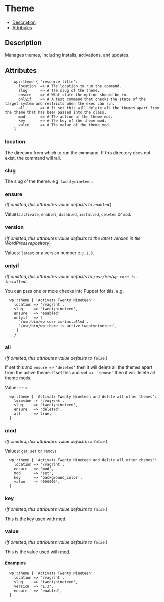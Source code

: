 # Theme

* [Description](/classes/theme.html#description)
* [Attributes](/classes/theme.html#attributes)

## Description

Manages themes, including installs, activations, and updates.

## Attributes
```puppet
    wp::theme { 'resource title':
      location  => # The location to run the command.
      slug      => # The slug of the theme.
      ensure    => # What state the option should be in.
      onlyif    => # A test command that checks the state of the target system and restricts when the exec can run.
      all       => # If set this will delete all the themes apart from the theme that has been passed into the class.
      mod       => # The action of the theme mod.
      key       => # The key of the theme mod.
      value     => # The value of the theme mod.
    }
```

### location

The directory from which to run the command. If this directory does not exist, the command will fail.

### slug

The slug of the theme. e.g. `twentynineteen`.

### ensure

(*If omitted, this attribute’s value defaults to `enabled`.*)

Values: `activate`, `enabled`, `disabled`, `installed`, `deleted` or `mod`.

### version

(*If omitted, this attribute’s value defaults to the latest version in the WordPress repository*)

Values: `latest` or a version number e.g. `1.3`.

### onlyif

(*If omitted, this attribute’s value defaults to `/usr/bin/wp core is-installed`.*)

You can pass one or more checks into Puppet for this. e.g.

```puppet
  wp::theme { 'Activate Twenty Nineteen':
    location => '/vagrant',
    slug     => 'twentynineteen',
    ensure   => 'enabled'
    onlyif   => [
      '/usr/bin/wp core is-installed',
      '/usr/bin/wp theme is-active twentynineteen',
     ]
    }
```

### all

(*If omitted, this attribute’s value defaults to `false`.*)

If set this and `ensure => 'deleted'` then it will delete all the themes apart from the active theme.
If set this and `mod => 'remove'` then it will delete all theme mods.

Value: `true`.

```puppet
  wp::theme { 'Activate Twenty Nineteen and delete all other themes':
    location => '/vagrant',
    slug     => 'twentynineteen',
    ensure   => 'deleted',
    all      => true,
  }
```

### mod

(*If omitted, this attribute’s value defaults to `false`.*)

Values: `get`, `set` or `remove`.

```puppet
  wp::theme { 'Activate Twenty Nineteen and delete all other themes':
    location => '/vagrant',
    ensure   => 'mod',
    mod      => 'set',
    key      => 'background_color',
    value    => '000000',
  }
```

### key

(*If omitted, this attribute’s value defaults to `false`.*)

This is the key used with [mod](/classes/theme.html#mod).

### value

(*If omitted, this attribute’s value defaults to `false`.*)

This is the value used with [mod](/classes/theme.html#mod).

#### Examples
```puppet
  wp::theme { 'Activate Twenty Nineteen':
    location => '/vagrant',
    slug     => 'twentynineteen',
    version  => '1.3',
    ensure   => 'enabled',
  }
```
